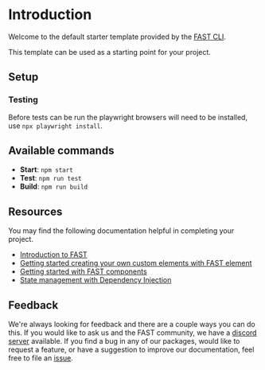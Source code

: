 # Introduction

Welcome to the default starter template provided by the [FAST CLI](https://microsoft.github.io/fast-cli).

This template can be used as a starting point for your project.

## Setup

### Testing

Before tests can be run the playwright browsers will need to be installed, use `npx playwright install`.

## Available commands

- **Start**: `npm start`
- **Test**: `npm run test`
- **Build**: `npm run build`

## Resources

You may find the following documentation helpful in completing your project.

- [Introduction to FAST](https://www.fast.design/docs/introduction)
- [Getting started creating your own custom elements with FAST element](https://www.fast.design/docs/fast-element/getting-started)
- [Getting started with FAST components](https://www.fast.design/docs/components/getting-started)
- [State management with Dependency Injection](https://www.fast.design/docs/apps-and-experiences/dependency-injection)

## Feedback

We're always looking for feedback and there are a couple ways you can do this. If you would like to ask us and the FAST community, we have a [discord server](https://discord.gg/FcSNfg4) available. If you find a bug in any of our packages, would like to request a feature, or have a suggestion to improve our documentation, feel free to file an [issue](https://github.com/microsoft/fast/issues/new/choose).